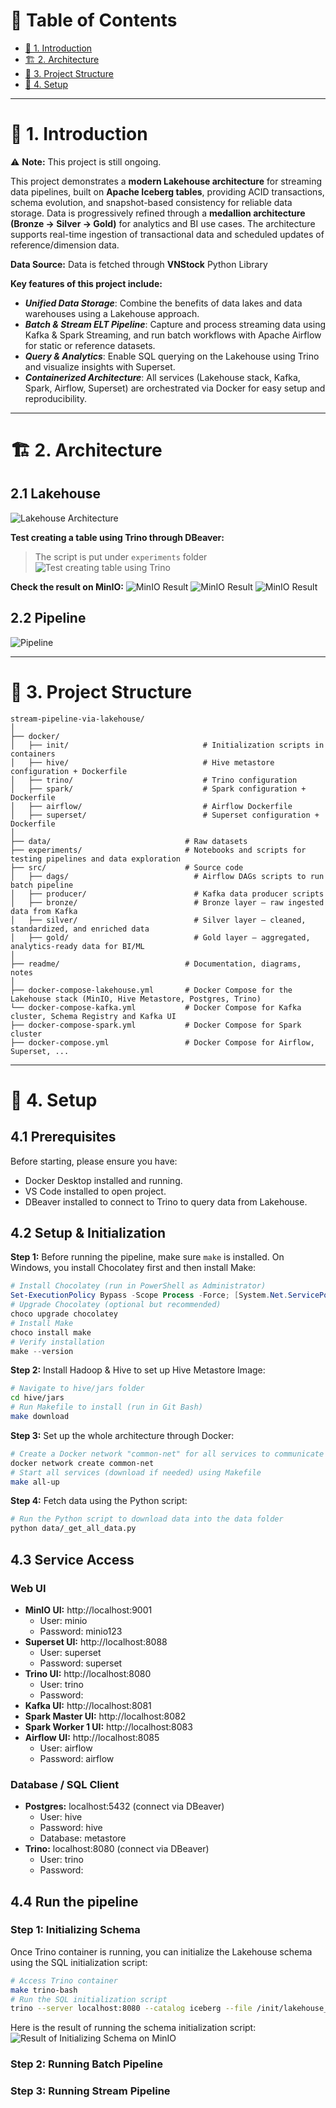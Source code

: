 # 📑 Table of Contents

- [📌 1. Introduction](#-1-introduction)
- [🏗 2. Architecture](#-2-architecture)
- [📂 3. Project Structure](#-3-project-structure)
- [🚀 4. Setup](#-4-setup)

---

# 📌 1. Introduction

⚠️ **Note:** This project is still ongoing.

This project demonstrates a **modern Lakehouse architecture** for streaming data pipelines, built on **Apache Iceberg tables**, providing ACID transactions, schema evolution, and snapshot-based consistency for reliable data storage. Data is progressively refined through a **medallion architecture (Bronze → Silver → Gold)** for analytics and BI use cases. The architecture supports real-time ingestion of transactional data and scheduled updates of reference/dimension data.

**Data Source:** Data is fetched through **VNStock** Python Library

**Key features of this project include:**

- **_Unified Data Storage_**: Combine the benefits of data lakes and data warehouses using a Lakehouse approach.
- **_Batch & Stream ELT Pipeline_**: Capture and process streaming data using Kafka & Spark Streaming, and run batch workflows with Apache Airflow for static or reference datasets.
- **_Query & Analytics_**: Enable SQL querying on the Lakehouse using Trino and visualize insights with Superset.
- **_Containerized Architecture_**: All services (Lakehouse stack, Kafka, Spark, Airflow, Superset) are orchestrated via Docker for easy setup and reproducibility.

---

# 🏗 2. Architecture

## 2.1 Lakehouse

![Lakehouse Architecture](readme/lakehouse.png)

**Test creating a table using Trino through DBeaver:**

> The script is put under `experiments` folder
> ![Test creating table using Trino](readme/trino-iceberg-example.png)

**Check the result on MinIO:**
![MinIO Result](readme/iceberg-table-example-1.png)
![MinIO Result](readme/iceberg-table-example-2.png)
![MinIO Result](readme/iceberg-table-example-3.png)

## 2.2 Pipeline

![Pipeline](readme/pipeline.png)

---

# 📂 3. Project Structure

```text
stream-pipeline-via-lakehouse/
│
├── docker/
│   ├── init/                              # Initialization scripts in containers
│   ├── hive/                              # Hive metastore configuration + Dockerfile
│   ├── trino/                             # Trino configuration
│   ├── spark/                             # Spark configuration + Dockerfile
│   ├── airflow/                           # Airflow Dockerfile
│   ├── superset/                          # Superset configuration + Dockerfile
│
├── data/                              # Raw datasets
├── experiments/                       # Notebooks and scripts for testing pipelines and data exploration
├── src/                               # Source code
│   ├── dags/                            # Airflow DAGs scripts to run batch pipeline
│   ├── producer/                        # Kafka data producer scripts
│   ├── bronze/                          # Bronze layer – raw ingested data from Kafka
│   ├── silver/                          # Silver layer – cleaned, standardized, and enriched data
│   ├── gold/                            # Gold layer – aggregated, analytics-ready data for BI/ML
│
├── readme/                            # Documentation, diagrams, notes
│
├── docker-compose-lakehouse.yml       # Docker Compose for the Lakehouse stack (MinIO, Hive Metastore, Postgres, Trino)
└── docker-compose-kafka.yml           # Docker Compose for Kafka cluster, Schema Registry and Kafka UI
├── docker-compose-spark.yml           # Docker Compose for Spark cluster
├── docker-compose.yml                 # Docker Compose for Airflow, Superset, ...
```

---

# 🚀 4. Setup

## 4.1 Prerequisites

Before starting, please ensure you have:

- Docker Desktop installed and running.
- VS Code installed to open project.
- DBeaver installed to connect to Trino to query data from Lakehouse.

## 4.2 Setup & Initialization

**Step 1:** Before running the pipeline, make sure `make` is installed. On Windows, you install Chocolatey first and then install Make:

```powershell
# Install Chocolatey (run in PowerShell as Administrator)
Set-ExecutionPolicy Bypass -Scope Process -Force; [System.Net.ServicePointManager]::SecurityProtocol = [System.Net.ServicePointManager]::SecurityProtocol -bor 3072; iex ((New-Object System.Net.WebClient).DownloadString('https://community.chocolatey.org/install.ps1'))
# Upgrade Chocolatey (optional but recommended)
choco upgrade chocolatey
# Install Make
choco install make
# Verify installation
make --version
```

**Step 2:** Install Hadoop & Hive to set up Hive Metastore Image:

```bash
# Navigate to hive/jars folder
cd hive/jars
# Run Makefile to install (run in Git Bash)
make download
```

**Step 3:** Set up the whole architecture through Docker:

```bash
# Create a Docker network "common-net" for all services to communicate with each other
docker network create common-net
# Start all services (download if needed) using Makefile
make all-up
```

**Step 4:** Fetch data using the Python script:

```bash
# Run the Python script to download data into the data folder
python data/_get_all_data.py
```

## 4.3 Service Access

### Web UI

- **MinIO UI:** http://localhost:9001
  - User: minio
  - Password: minio123
- **Superset UI:** http://localhost:8088
  - User: superset
  - Password: superset
- **Trino UI:** http://localhost:8080
  - User: trino
  - Password:
- **Kafka UI:** http://localhost:8081
- **Spark Master UI:** http://localhost:8082
- **Spark Worker 1 UI:** http://localhost:8083
- **Airflow UI:** http://localhost:8085
  - User: airflow
  - Password: airflow

### Database / SQL Client

- **Postgres:** localhost:5432 (connect via DBeaver)
  - User: hive
  - Password: hive
  - Database: metastore
- **Trino:** localhost:8080 (connect via DBeaver)
  - User: trino
  - Password:

## 4.4 Run the pipeline

### Step 1: Initializing Schema

Once Trino container is running, you can initialize the Lakehouse schema using the SQL initialization script:

```bash
# Access Trino container
make trino-bash
# Run the SQL initialization script
trino --server localhost:8080 --catalog iceberg --file /init/lakehouse_init.sql
```

Here is the result of running the schema initialization script:
![Result of Initializing Schema on MinIO](readme/lakehouse-init.png)

### Step 2: Running Batch Pipeline

### Step 3: Running Stream Pipeline
